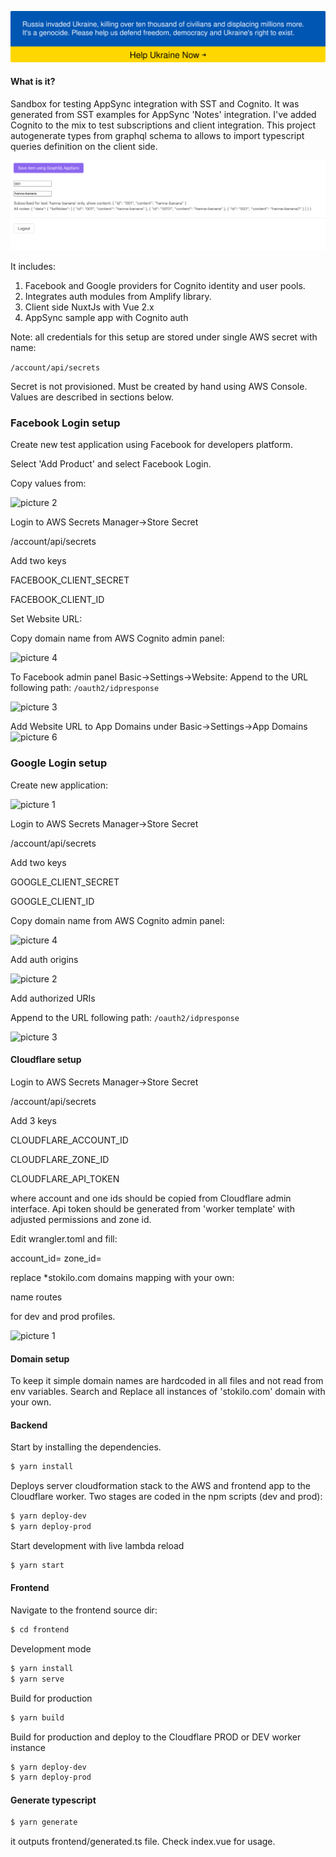 [![Stand With Ukraine](https://raw.githubusercontent.com/vshymanskyy/StandWithUkraine/main/banner2-direct.svg)](https://vshymanskyy.github.io/StandWithUkraine)
#### What is it?

Sandbox for testing AppSync integration with SST and Cognito. It was generated from SST examples
for AppSync 'Notes' integration. I've added Cognito to the mix to test subscriptions and client integration.
This project autogenerate types from graphql schema to allows to import typescript queries definition on the client side.

![picture 1](images/1.png)  

It includes:

1. Facebook and Google providers for Cognito identity and user pools.
2. Integrates auth modules from Amplify library.
3. Client side NuxtJs with Vue 2.x
4. AppSync sample app with Cognito auth

Note: all credentials for this setup are stored under single AWS secret with name:

```/account/api/secrets``` 

Secret is not provisioned. Must be created by hand using AWS Console. Values are described in sections below.

### Facebook Login setup

Create new test application using Facebook for developers platform.

Select 'Add Product' and select Facebook Login. 

Copy values from:

![picture 2](images/8e16ace184e4206e2f569a5a2007d70d06b3fc280c4f62699cc2f404217decad.png)  

Login to AWS Secrets Manager->Store Secret

/account/api/secrets

Add two keys

FACEBOOK_CLIENT_SECRET

FACEBOOK_CLIENT_ID

Set Website URL:

Copy domain name from AWS Cognito admin panel:

![picture 4](images/1f3e771a220a3eda0878519ea61e92b26b790a5d70028c576b45ca3acb51bea2.png)  

To Facebook admin panel Basic->Settings->Website:
Append to the URL following path: `/oauth2/idpresponse`

![picture 3](images/fafa793a04b02712b2b9c10c08bac01c2f57c7a2ddde701b1b94bd5ffc99b004.png)  

Add Website URL to App Domains under Basic->Settings->App Domains
![picture 6](images/b1991f1e7cc98a3c9262d3fd37a1c8b10c6de791cce97ec0bca4b7553c32161a.png)  

### Google Login setup

Create new application:

![picture 1](images/1860207d590066970193a9b3fe968898072f5396801b3a8f8f7be4c0657f6744.png)  

Login to AWS Secrets Manager->Store Secret

/account/api/secrets

Add two keys

GOOGLE_CLIENT_SECRET

GOOGLE_CLIENT_ID

Copy domain name from AWS Cognito admin panel:

![picture 4](images/1f3e771a220a3eda0878519ea61e92b26b790a5d70028c576b45ca3acb51bea2.png)  


Add auth origins

![picture 2](images/2541a56c67a8c81e4e91153216fb2bc33dc931970778ab1e9b31690d67cb8fec.png)  




Add authorized URIs

Append to the URL following path: `/oauth2/idpresponse`

![picture 3](images/e8254ccbd0e2ed2b6339be6bdf246facd18e7b8535aae29e8e898455780bf2f0.png)  

#### Cloudflare setup

Login to AWS Secrets Manager->Store Secret

/account/api/secrets

Add 3 keys

CLOUDFLARE_ACCOUNT_ID

CLOUDFLARE_ZONE_ID   

CLOUDFLARE_API_TOKEN

where account and one ids should be copied from Cloudflare admin interface.
Api token should be generated from 'worker template' with adjusted permissions and zone id.

Edit wrangler.toml and fill:

account_id=
zone_id=

replace *stokilo.com domains mapping with your own:

name
routes

for dev and prod profiles. 

![picture 1](images/c7d11d7aea5d8c0ffb4c3ceefb1e9542a7cfa0649c260f880e08e707a15bec56.png)  

#### Domain setup 

To keep it simple domain names are hardcoded in all files and not read from env variables.
Search and Replace all instances of 'stokilo.com' domain with your own.

#### Backend 

Start by installing the dependencies.

```bash
$ yarn install
```

Deploys server cloudformation stack to the AWS and frontend app to the Cloudflare worker.
Two stages are coded in the npm scripts (dev and prod):

```bash
$ yarn deploy-dev
$ yarn deploy-prod
```

Start development with live lambda reload

```bash
$ yarn start
```

#### Frontend 

Navigate to the frontend source dir:
```bash
$ cd frontend
```

Development mode
```bash
$ yarn install
$ yarn serve
```

Build for production
```bash
$ yarn build
```

Build for production and deploy to the Cloudflare PROD or DEV worker instance
```bash
$ yarn deploy-dev
$ yarn deploy-prod
```

#### Generate typescript 

```bash
$ yarn generate
```

it outputs frontend/generated.ts file. Check index.vue for usage.
